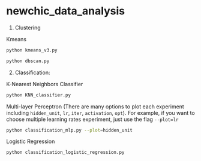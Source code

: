 # newchic_data_analysis

1. Clustering

Kmeans
```bash
python kmeans_v3.py
```

```bash
python dbscan.py
```

2. Classification:

K-Nearest Neighbors Classifier

```bash
python KNN_classifier.py
```

Multi-layer Perceptron (There are many options to plot each experiment including `hidden_unit`, `lr`, `iter`, `activation`, `opt`). For example, if you want to choose multiple learning rates experiment, just use the flag `--plot=lr`

```bash
python classification_mlp.py --plot=hidden_unit
```

Logistic Regression

```bash
python classification_logistic_regression.py
```
